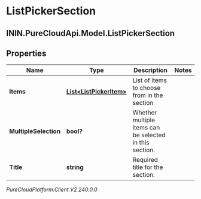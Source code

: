# ListPickerSection

## ININ.PureCloudApi.Model.ListPickerSection

## Properties

|Name | Type | Description | Notes|
|------------ | ------------- | ------------- | -------------|
| **Items** | [**List&lt;ListPickerItem&gt;**](ListPickerItem) | List of items to choose from in the section | |
| **MultipleSelection** | **bool?** | Whether multiple items can be selected in this section. | |
| **Title** | **string** | Required title for the section. | |



_PureCloudPlatform.Client.V2 240.0.0_
